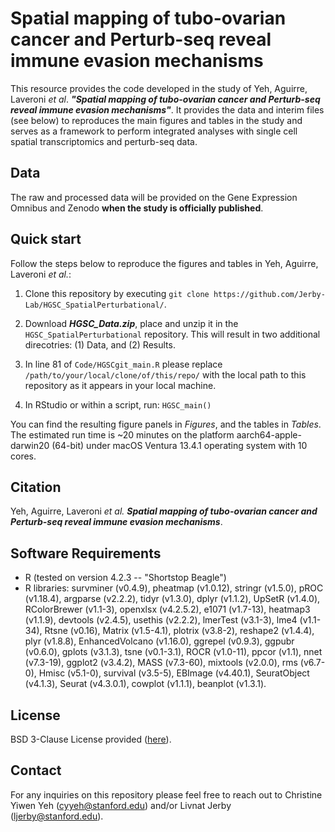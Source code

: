 # Spatial mapping of tubo-ovarian cancer and Perturb-seq reveal immune evasion mechanisms

This resource provides the code developed in the study of Yeh, Aguirre, Laveroni _et al_. **_"Spatial mapping of tubo-ovarian cancer and Perturb-seq reveal immune evasion mechanisms"_**. It provides the data and interim files (see below) to reproduces the main figures and tables in the study and serves as a framework to perform integrated analyses with single cell spatial transcriptomics and perturb-seq data. 

## **Data**

The raw and processed data will be provided on the Gene Expression Omnibus and Zenodo **when the study is officially published**. 

## **Quick start**
Follow the steps below to reproduce the figures and tables in Yeh, Aguirre, Laveroni _et al._: 

1. Clone this repository by executing `git clone https://github.com/Jerby-Lab/HGSC_SpatialPerturbational/`. 

2. Download _**HGSC_Data.zip**_, place and unzip it in the `HGSC_SpatialPerturbational` repository. This will result in two additional direcotries: (1) Data, and (2) Results.

3. In line 81 of `Code/HGSCgit_main.R` please replace `/path/to/your/local/clone/of/this/repo/` with the local path to this repository as it appears in your local machine. 

4. In RStudio or within a script, run: ```HGSC_main()```

You can find the resulting figure panels in _Figures_, and the tables in _Tables_. The estimated run time is ~20 minutes on the platform aarch64-apple-darwin20 (64-bit) under macOS Ventura 13.4.1 operating system with 10 cores. 

## Citation

Yeh, Aguirre, Laveroni _et al._ _**Spatial mapping of tubo-ovarian cancer and Perturb-seq reveal immune evasion mechanisms**_.

## **Software Requirements**

* R (tested on version 4.2.3 -- "Shortstop Beagle")
* R libraries: survminer (v0.4.9), pheatmap (v1.0.12), stringr (v1.5.0), pROC (v1.18.4), argparse (v2.2.2), tidyr (v1.3.0), dplyr (v1.1.2), UpSetR (v1.4.0), RColorBrewer (v1.1-3), openxlsx (v4.2.5.2), e1071 (v1.7-13), heatmap3 (v1.1.9), devtools (v2.4.5), usethis (v2.2.2), lmerTest (v3.1-3), lme4 (v1.1-34), Rtsne (v0.16), Matrix (v1.5-4.1), plotrix (v3.8-2), reshape2 (v1.4.4), plyr (v1.8.8), EnhancedVolcano (v1.16.0), ggrepel (v0.9.3), ggpubr (v0.6.0), gplots (v3.1.3), tsne (v0.1-3.1), ROCR (v1.0-11), ppcor (v1.1), nnet (v7.3-19), ggplot2 (v3.4.2), MASS (v7.3-60), mixtools (v2.0.0), rms (v6.7-0), Hmisc (v5.1-0), survival (v3.5-5), EBImage (v4.40.1), SeuratObject (v4.1.3), Seurat (v4.3.0.1), cowplot (v1.1.1), beanplot (v1.3.1).

## License 

BSD 3-Clause License provided ([here](https://github.com/Jerby-Lab/HGSC_SpatialPerturbational/blob/main/LICENSE)).

## Contact 

For any inquiries on this repository please feel free to reach out to Christine Yiwen Yeh ([cyyeh@stanford.edu](cyyeh@stanford.edu)) and/or Livnat Jerby ([ljerby@stanford.edu](ljerby@stanford.edu)).
